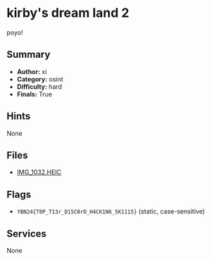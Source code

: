 # kirby's dream land 2
poyo!

## Summary
- **Author:** xi
- **Category:** osint
- **Difficulty:** hard
- **Finals:** True

## Hints
None

## Files
- [IMG_1032.HEIC](<dist/IMG_1032.HEIC>)

## Flags
- `YBN24{T0P_T13r_D15C0rD_H4CK1N6_5K1115}` (static, case-sensitive)

## Services
None
